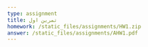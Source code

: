 ```yaml
---
type: assignment
title: تمرین اول
homework: /static_files/assignments/HW1.zip
answer: /static_files/assignments/AHW1.pdf
---
```

